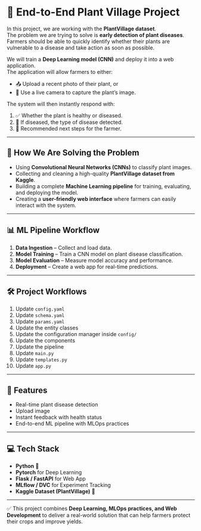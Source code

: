 # 🌱 End-to-End Plant Village Project  

In this project, we are working with the **PlantVillage dataset**.  
The problem we are trying to solve is **early detection of plant diseases**. Farmers should be able to quickly identify whether their plants are vulnerable to a disease and take action as soon as possible.  

We will train a **Deep Learning model (CNN)** and deploy it into a web application.  
The application will allow farmers to either:  
- 📤 Upload a recent photo of their plant, or  
- 📸 Use a live camera to capture the plant’s image.  

The system will then instantly respond with:  
1. ✅ Whether the plant is healthy or diseased.  
2. 🧾 If diseased, the type of disease detected.  
3. 🌿 Recommended next steps for the farmer.  

---

## 🔧 How We Are Solving the Problem  

- Using **Convolutional Neural Networks (CNNs)** to classify plant images.  
- Collecting and cleaning a high-quality **PlantVillage dataset from Kaggle**.  
- Building a complete **Machine Learning pipeline** for training, evaluating, and deploying the model.  
- Creating a **user-friendly web interface** where farmers can easily interact with the system.  

---

## 📊 ML Pipeline Workflow  

1. **Data Ingestion** – Collect and load data.    
2. **Model Training** – Train a CNN model on plant disease classification.  
3. **Model Evaluation** – Measure model accuracy and performance.  
4. **Deployment** – Create a web app for real-time predictions.  

---

## 🛠️ Project Workflows  

1. Update `config.yaml`  
2. Update `schema.yaml`  
3. Update `params.yaml`  
4. Update the entity classes  
5. Update the configuration manager inside `config/`  
6. Update the components  
7. Update the pipeline  
8. Update `main.py`  
9. Update `templates.py`  
10. Update `app.py`  

---

## 🚀 Features  

- Real-time plant disease detection  
- Upload image 
- Instant feedback with health status  
- End-to-end ML pipeline with MLOps practices  

---

## 💻 Tech Stack  

- **Python** 🐍  
- **Pytorch** for Deep Learning  
- **Flask / FastAPI** for Web App  
- **MLflow / DVC** for Experiment Tracking  
- **Kaggle Dataset (PlantVillage)** 🌱  

---

✅ This project combines **Deep Learning, MLOps practices, and Web Development** to deliver a real-world solution that can help farmers protect their crops and improve yields.  
